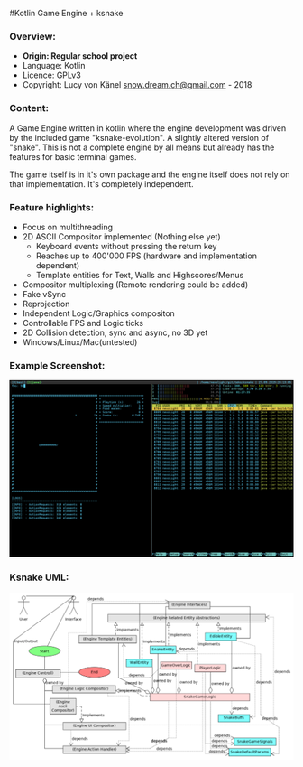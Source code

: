 #Kotlin Game Engine + ksnake

### Overview:

* **Origin: Regular school project**
* Language: Kotlin
* Licence: GPLv3
* Copyright: Lucy von Känel <snow.dream.ch@gmail.com> - 2018

### Content:

A Game Engine written in kotlin where the engine development was driven
by the included game "ksnake-evolution". A slightly altered version of "snake".
This is not a complete engine by all means but already has the features 
for basic terminal games.

The game itself is in it's own package and the engine itself does not rely
on that implementation. It's completely independent.

### Feature highlights:

* Focus on multithreading
* 2D ASCII Compositor implemented (Nothing else yet) 
  * Keyboard events without pressing the return key
  * Reaches up to 400'000 FPS (hardware and implementation dependent)
  * Template entities for Text, Walls and Highscores/Menus
* Compositor multiplexing (Remote rendering could be added)
* Fake vSync
* Reprojection
* Independent Logic/Graphics compositon
* Controllable FPS and Logic ticks
* 2D Collision detection, sync and async, no 3D yet
* Windows/Linux/Mac(untested)

### Example Screenshot:

![ksnake-evolution](/doc/screenshot.png?raw=true "ksnake-evolution")

### Ksnake UML:

![ksnake-evolution](/doc/uml.png?raw=true "ksnake-evolution")

